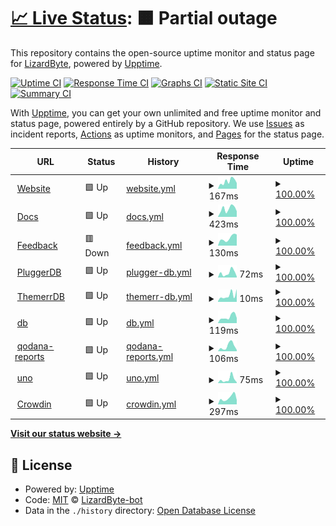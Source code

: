 # [📈 Live Status](https://status.lizardbyte.dev): <!--live status--> **🟧 Partial outage**

This repository contains the open-source uptime monitor and status page for [LizardByte](https://app.lizardbyte.dev), powered by [Upptime](https://github.com/upptime/upptime).

[![Uptime CI](https://github.com/LizardByte-bot/upptime/workflows/Uptime%20CI/badge.svg)](https://github.com/LizardByte-bot/upptime/actions?query=workflow%3A%22Uptime+CI%22)
[![Response Time CI](https://github.com/LizardByte-bot/upptime/workflows/Response%20Time%20CI/badge.svg)](https://github.com/LizardByte-bot/upptime/actions?query=workflow%3A%22Response+Time+CI%22)
[![Graphs CI](https://github.com/LizardByte-bot/upptime/workflows/Graphs%20CI/badge.svg)](https://github.com/LizardByte-bot/upptime/actions?query=workflow%3A%22Graphs+CI%22)
[![Static Site CI](https://github.com/LizardByte-bot/upptime/workflows/Static%20Site%20CI/badge.svg)](https://github.com/LizardByte-bot/upptime/actions?query=workflow%3A%22Static+Site+CI%22)
[![Summary CI](https://github.com/LizardByte-bot/upptime/workflows/Summary%20CI/badge.svg)](https://github.com/LizardByte-bot/upptime/actions?query=workflow%3A%22Summary+CI%22)

With [Upptime](https://upptime.js.org), you can get your own unlimited and free uptime monitor and status page, powered entirely by a GitHub repository. We use [Issues](https://github.com/LizardByte-bot/upptime/issues) as incident reports, [Actions](https://github.com/LizardByte-bot/upptime/actions) as uptime monitors, and [Pages](https://status.lizardbyte.dev) for the status page.

<!--start: status pages-->
<!-- This summary is generated by Upptime (https://github.com/upptime/upptime) -->
<!-- Do not edit this manually, your changes will be overwritten -->
<!-- prettier-ignore -->
| URL | Status | History | Response Time | Uptime |
| --- | ------ | ------- | ------------- | ------ |
| <img alt="" src="https://icons.duckduckgo.com/ip3/app.lizardbyte.dev.ico" height="13"> [Website](https://app.lizardbyte.dev) | 🟩 Up | [website.yml](https://github.com/LizardByte-bot/upptime/commits/HEAD/history/website.yml) | <details><summary><img alt="Response time graph" src="./graphs/website/response-time-week.png" height="20"> 167ms</summary><br><a href="https://status.lizardbyte.dev/history/website"><img alt="Response time 181" src="https://img.shields.io/endpoint?url=https%3A%2F%2Fraw.githubusercontent.com%2FLizardByte-bot%2Fupptime%2FHEAD%2Fapi%2Fwebsite%2Fresponse-time.json"></a><br><a href="https://status.lizardbyte.dev/history/website"><img alt="24-hour response time 90" src="https://img.shields.io/endpoint?url=https%3A%2F%2Fraw.githubusercontent.com%2FLizardByte-bot%2Fupptime%2FHEAD%2Fapi%2Fwebsite%2Fresponse-time-day.json"></a><br><a href="https://status.lizardbyte.dev/history/website"><img alt="7-day response time 167" src="https://img.shields.io/endpoint?url=https%3A%2F%2Fraw.githubusercontent.com%2FLizardByte-bot%2Fupptime%2FHEAD%2Fapi%2Fwebsite%2Fresponse-time-week.json"></a><br><a href="https://status.lizardbyte.dev/history/website"><img alt="30-day response time 159" src="https://img.shields.io/endpoint?url=https%3A%2F%2Fraw.githubusercontent.com%2FLizardByte-bot%2Fupptime%2FHEAD%2Fapi%2Fwebsite%2Fresponse-time-month.json"></a><br><a href="https://status.lizardbyte.dev/history/website"><img alt="1-year response time 173" src="https://img.shields.io/endpoint?url=https%3A%2F%2Fraw.githubusercontent.com%2FLizardByte-bot%2Fupptime%2FHEAD%2Fapi%2Fwebsite%2Fresponse-time-year.json"></a></details> | <details><summary><a href="https://status.lizardbyte.dev/history/website">100.00%</a></summary><a href="https://status.lizardbyte.dev/history/website"><img alt="All-time uptime 99.98%" src="https://img.shields.io/endpoint?url=https%3A%2F%2Fraw.githubusercontent.com%2FLizardByte-bot%2Fupptime%2FHEAD%2Fapi%2Fwebsite%2Fuptime.json"></a><br><a href="https://status.lizardbyte.dev/history/website"><img alt="24-hour uptime 100.00%" src="https://img.shields.io/endpoint?url=https%3A%2F%2Fraw.githubusercontent.com%2FLizardByte-bot%2Fupptime%2FHEAD%2Fapi%2Fwebsite%2Fuptime-day.json"></a><br><a href="https://status.lizardbyte.dev/history/website"><img alt="7-day uptime 100.00%" src="https://img.shields.io/endpoint?url=https%3A%2F%2Fraw.githubusercontent.com%2FLizardByte-bot%2Fupptime%2FHEAD%2Fapi%2Fwebsite%2Fuptime-week.json"></a><br><a href="https://status.lizardbyte.dev/history/website"><img alt="30-day uptime 100.00%" src="https://img.shields.io/endpoint?url=https%3A%2F%2Fraw.githubusercontent.com%2FLizardByte-bot%2Fupptime%2FHEAD%2Fapi%2Fwebsite%2Fuptime-month.json"></a><br><a href="https://status.lizardbyte.dev/history/website"><img alt="1-year uptime 99.98%" src="https://img.shields.io/endpoint?url=https%3A%2F%2Fraw.githubusercontent.com%2FLizardByte-bot%2Fupptime%2FHEAD%2Fapi%2Fwebsite%2Fuptime-year.json"></a></details>
| <img alt="" src="https://icons.duckduckgo.com/ip3/docs.lizardbyte.dev.ico" height="13"> [Docs](https://docs.lizardbyte.dev) | 🟩 Up | [docs.yml](https://github.com/LizardByte-bot/upptime/commits/HEAD/history/docs.yml) | <details><summary><img alt="Response time graph" src="./graphs/docs/response-time-week.png" height="20"> 423ms</summary><br><a href="https://status.lizardbyte.dev/history/docs"><img alt="Response time 466" src="https://img.shields.io/endpoint?url=https%3A%2F%2Fraw.githubusercontent.com%2FLizardByte-bot%2Fupptime%2FHEAD%2Fapi%2Fdocs%2Fresponse-time.json"></a><br><a href="https://status.lizardbyte.dev/history/docs"><img alt="24-hour response time 175" src="https://img.shields.io/endpoint?url=https%3A%2F%2Fraw.githubusercontent.com%2FLizardByte-bot%2Fupptime%2FHEAD%2Fapi%2Fdocs%2Fresponse-time-day.json"></a><br><a href="https://status.lizardbyte.dev/history/docs"><img alt="7-day response time 423" src="https://img.shields.io/endpoint?url=https%3A%2F%2Fraw.githubusercontent.com%2FLizardByte-bot%2Fupptime%2FHEAD%2Fapi%2Fdocs%2Fresponse-time-week.json"></a><br><a href="https://status.lizardbyte.dev/history/docs"><img alt="30-day response time 441" src="https://img.shields.io/endpoint?url=https%3A%2F%2Fraw.githubusercontent.com%2FLizardByte-bot%2Fupptime%2FHEAD%2Fapi%2Fdocs%2Fresponse-time-month.json"></a><br><a href="https://status.lizardbyte.dev/history/docs"><img alt="1-year response time 465" src="https://img.shields.io/endpoint?url=https%3A%2F%2Fraw.githubusercontent.com%2FLizardByte-bot%2Fupptime%2FHEAD%2Fapi%2Fdocs%2Fresponse-time-year.json"></a></details> | <details><summary><a href="https://status.lizardbyte.dev/history/docs">100.00%</a></summary><a href="https://status.lizardbyte.dev/history/docs"><img alt="All-time uptime 100.00%" src="https://img.shields.io/endpoint?url=https%3A%2F%2Fraw.githubusercontent.com%2FLizardByte-bot%2Fupptime%2FHEAD%2Fapi%2Fdocs%2Fuptime.json"></a><br><a href="https://status.lizardbyte.dev/history/docs"><img alt="24-hour uptime 100.00%" src="https://img.shields.io/endpoint?url=https%3A%2F%2Fraw.githubusercontent.com%2FLizardByte-bot%2Fupptime%2FHEAD%2Fapi%2Fdocs%2Fuptime-day.json"></a><br><a href="https://status.lizardbyte.dev/history/docs"><img alt="7-day uptime 100.00%" src="https://img.shields.io/endpoint?url=https%3A%2F%2Fraw.githubusercontent.com%2FLizardByte-bot%2Fupptime%2FHEAD%2Fapi%2Fdocs%2Fuptime-week.json"></a><br><a href="https://status.lizardbyte.dev/history/docs"><img alt="30-day uptime 100.00%" src="https://img.shields.io/endpoint?url=https%3A%2F%2Fraw.githubusercontent.com%2FLizardByte-bot%2Fupptime%2FHEAD%2Fapi%2Fdocs%2Fuptime-month.json"></a><br><a href="https://status.lizardbyte.dev/history/docs"><img alt="1-year uptime 100.00%" src="https://img.shields.io/endpoint?url=https%3A%2F%2Fraw.githubusercontent.com%2FLizardByte-bot%2Fupptime%2FHEAD%2Fapi%2Fdocs%2Fuptime-year.json"></a></details>
| <img alt="" src="https://icons.duckduckgo.com/ip3/feedback.lizardbyte.dev.ico" height="13"> [Feedback](https://feedback.lizardbyte.dev) | 🟥 Down | [feedback.yml](https://github.com/LizardByte-bot/upptime/commits/HEAD/history/feedback.yml) | <details><summary><img alt="Response time graph" src="./graphs/feedback/response-time-week.png" height="20"> 130ms</summary><br><a href="https://status.lizardbyte.dev/history/feedback"><img alt="Response time 499" src="https://img.shields.io/endpoint?url=https%3A%2F%2Fraw.githubusercontent.com%2FLizardByte-bot%2Fupptime%2FHEAD%2Fapi%2Ffeedback%2Fresponse-time.json"></a><br><a href="https://status.lizardbyte.dev/history/feedback"><img alt="24-hour response time 159" src="https://img.shields.io/endpoint?url=https%3A%2F%2Fraw.githubusercontent.com%2FLizardByte-bot%2Fupptime%2FHEAD%2Fapi%2Ffeedback%2Fresponse-time-day.json"></a><br><a href="https://status.lizardbyte.dev/history/feedback"><img alt="7-day response time 130" src="https://img.shields.io/endpoint?url=https%3A%2F%2Fraw.githubusercontent.com%2FLizardByte-bot%2Fupptime%2FHEAD%2Fapi%2Ffeedback%2Fresponse-time-week.json"></a><br><a href="https://status.lizardbyte.dev/history/feedback"><img alt="30-day response time 194" src="https://img.shields.io/endpoint?url=https%3A%2F%2Fraw.githubusercontent.com%2FLizardByte-bot%2Fupptime%2FHEAD%2Fapi%2Ffeedback%2Fresponse-time-month.json"></a><br><a href="https://status.lizardbyte.dev/history/feedback"><img alt="1-year response time 499" src="https://img.shields.io/endpoint?url=https%3A%2F%2Fraw.githubusercontent.com%2FLizardByte-bot%2Fupptime%2FHEAD%2Fapi%2Ffeedback%2Fresponse-time-year.json"></a></details> | <details><summary><a href="https://status.lizardbyte.dev/history/feedback">100.00%</a></summary><a href="https://status.lizardbyte.dev/history/feedback"><img alt="All-time uptime 97.53%" src="https://img.shields.io/endpoint?url=https%3A%2F%2Fraw.githubusercontent.com%2FLizardByte-bot%2Fupptime%2FHEAD%2Fapi%2Ffeedback%2Fuptime.json"></a><br><a href="https://status.lizardbyte.dev/history/feedback"><img alt="24-hour uptime 100.00%" src="https://img.shields.io/endpoint?url=https%3A%2F%2Fraw.githubusercontent.com%2FLizardByte-bot%2Fupptime%2FHEAD%2Fapi%2Ffeedback%2Fuptime-day.json"></a><br><a href="https://status.lizardbyte.dev/history/feedback"><img alt="7-day uptime 100.00%" src="https://img.shields.io/endpoint?url=https%3A%2F%2Fraw.githubusercontent.com%2FLizardByte-bot%2Fupptime%2FHEAD%2Fapi%2Ffeedback%2Fuptime-week.json"></a><br><a href="https://status.lizardbyte.dev/history/feedback"><img alt="30-day uptime 63.10%" src="https://img.shields.io/endpoint?url=https%3A%2F%2Fraw.githubusercontent.com%2FLizardByte-bot%2Fupptime%2FHEAD%2Fapi%2Ffeedback%2Fuptime-month.json"></a><br><a href="https://status.lizardbyte.dev/history/feedback"><img alt="1-year uptime 96.90%" src="https://img.shields.io/endpoint?url=https%3A%2F%2Fraw.githubusercontent.com%2FLizardByte-bot%2Fupptime%2FHEAD%2Fapi%2Ffeedback%2Fuptime-year.json"></a></details>
| <img alt="" src="https://icons.duckduckgo.com/ip3/app.lizardbyte.dev.ico" height="13"> [PluggerDB](https://app.lizardbyte.dev/ThemerrDB) | 🟩 Up | [plugger-db.yml](https://github.com/LizardByte-bot/upptime/commits/HEAD/history/plugger-db.yml) | <details><summary><img alt="Response time graph" src="./graphs/plugger-db/response-time-week.png" height="20"> 72ms</summary><br><a href="https://status.lizardbyte.dev/history/plugger-db"><img alt="Response time 79" src="https://img.shields.io/endpoint?url=https%3A%2F%2Fraw.githubusercontent.com%2FLizardByte-bot%2Fupptime%2FHEAD%2Fapi%2Fplugger-db%2Fresponse-time.json"></a><br><a href="https://status.lizardbyte.dev/history/plugger-db"><img alt="24-hour response time 14" src="https://img.shields.io/endpoint?url=https%3A%2F%2Fraw.githubusercontent.com%2FLizardByte-bot%2Fupptime%2FHEAD%2Fapi%2Fplugger-db%2Fresponse-time-day.json"></a><br><a href="https://status.lizardbyte.dev/history/plugger-db"><img alt="7-day response time 72" src="https://img.shields.io/endpoint?url=https%3A%2F%2Fraw.githubusercontent.com%2FLizardByte-bot%2Fupptime%2FHEAD%2Fapi%2Fplugger-db%2Fresponse-time-week.json"></a><br><a href="https://status.lizardbyte.dev/history/plugger-db"><img alt="30-day response time 62" src="https://img.shields.io/endpoint?url=https%3A%2F%2Fraw.githubusercontent.com%2FLizardByte-bot%2Fupptime%2FHEAD%2Fapi%2Fplugger-db%2Fresponse-time-month.json"></a><br><a href="https://status.lizardbyte.dev/history/plugger-db"><img alt="1-year response time 79" src="https://img.shields.io/endpoint?url=https%3A%2F%2Fraw.githubusercontent.com%2FLizardByte-bot%2Fupptime%2FHEAD%2Fapi%2Fplugger-db%2Fresponse-time-year.json"></a></details> | <details><summary><a href="https://status.lizardbyte.dev/history/plugger-db">100.00%</a></summary><a href="https://status.lizardbyte.dev/history/plugger-db"><img alt="All-time uptime 100.00%" src="https://img.shields.io/endpoint?url=https%3A%2F%2Fraw.githubusercontent.com%2FLizardByte-bot%2Fupptime%2FHEAD%2Fapi%2Fplugger-db%2Fuptime.json"></a><br><a href="https://status.lizardbyte.dev/history/plugger-db"><img alt="24-hour uptime 100.00%" src="https://img.shields.io/endpoint?url=https%3A%2F%2Fraw.githubusercontent.com%2FLizardByte-bot%2Fupptime%2FHEAD%2Fapi%2Fplugger-db%2Fuptime-day.json"></a><br><a href="https://status.lizardbyte.dev/history/plugger-db"><img alt="7-day uptime 100.00%" src="https://img.shields.io/endpoint?url=https%3A%2F%2Fraw.githubusercontent.com%2FLizardByte-bot%2Fupptime%2FHEAD%2Fapi%2Fplugger-db%2Fuptime-week.json"></a><br><a href="https://status.lizardbyte.dev/history/plugger-db"><img alt="30-day uptime 100.00%" src="https://img.shields.io/endpoint?url=https%3A%2F%2Fraw.githubusercontent.com%2FLizardByte-bot%2Fupptime%2FHEAD%2Fapi%2Fplugger-db%2Fuptime-month.json"></a><br><a href="https://status.lizardbyte.dev/history/plugger-db"><img alt="1-year uptime 100.00%" src="https://img.shields.io/endpoint?url=https%3A%2F%2Fraw.githubusercontent.com%2FLizardByte-bot%2Fupptime%2FHEAD%2Fapi%2Fplugger-db%2Fuptime-year.json"></a></details>
| <img alt="" src="https://icons.duckduckgo.com/ip3/app.lizardbyte.dev.ico" height="13"> [ThemerrDB](https://app.lizardbyte.dev/ThemerrDB) | 🟩 Up | [themerr-db.yml](https://github.com/LizardByte-bot/upptime/commits/HEAD/history/themerr-db.yml) | <details><summary><img alt="Response time graph" src="./graphs/themerr-db/response-time-week.png" height="20"> 10ms</summary><br><a href="https://status.lizardbyte.dev/history/themerr-db"><img alt="Response time 37" src="https://img.shields.io/endpoint?url=https%3A%2F%2Fraw.githubusercontent.com%2FLizardByte-bot%2Fupptime%2FHEAD%2Fapi%2Fthemerr-db%2Fresponse-time.json"></a><br><a href="https://status.lizardbyte.dev/history/themerr-db"><img alt="24-hour response time 13" src="https://img.shields.io/endpoint?url=https%3A%2F%2Fraw.githubusercontent.com%2FLizardByte-bot%2Fupptime%2FHEAD%2Fapi%2Fthemerr-db%2Fresponse-time-day.json"></a><br><a href="https://status.lizardbyte.dev/history/themerr-db"><img alt="7-day response time 10" src="https://img.shields.io/endpoint?url=https%3A%2F%2Fraw.githubusercontent.com%2FLizardByte-bot%2Fupptime%2FHEAD%2Fapi%2Fthemerr-db%2Fresponse-time-week.json"></a><br><a href="https://status.lizardbyte.dev/history/themerr-db"><img alt="30-day response time 11" src="https://img.shields.io/endpoint?url=https%3A%2F%2Fraw.githubusercontent.com%2FLizardByte-bot%2Fupptime%2FHEAD%2Fapi%2Fthemerr-db%2Fresponse-time-month.json"></a><br><a href="https://status.lizardbyte.dev/history/themerr-db"><img alt="1-year response time 36" src="https://img.shields.io/endpoint?url=https%3A%2F%2Fraw.githubusercontent.com%2FLizardByte-bot%2Fupptime%2FHEAD%2Fapi%2Fthemerr-db%2Fresponse-time-year.json"></a></details> | <details><summary><a href="https://status.lizardbyte.dev/history/themerr-db">100.00%</a></summary><a href="https://status.lizardbyte.dev/history/themerr-db"><img alt="All-time uptime 99.98%" src="https://img.shields.io/endpoint?url=https%3A%2F%2Fraw.githubusercontent.com%2FLizardByte-bot%2Fupptime%2FHEAD%2Fapi%2Fthemerr-db%2Fuptime.json"></a><br><a href="https://status.lizardbyte.dev/history/themerr-db"><img alt="24-hour uptime 100.00%" src="https://img.shields.io/endpoint?url=https%3A%2F%2Fraw.githubusercontent.com%2FLizardByte-bot%2Fupptime%2FHEAD%2Fapi%2Fthemerr-db%2Fuptime-day.json"></a><br><a href="https://status.lizardbyte.dev/history/themerr-db"><img alt="7-day uptime 100.00%" src="https://img.shields.io/endpoint?url=https%3A%2F%2Fraw.githubusercontent.com%2FLizardByte-bot%2Fupptime%2FHEAD%2Fapi%2Fthemerr-db%2Fuptime-week.json"></a><br><a href="https://status.lizardbyte.dev/history/themerr-db"><img alt="30-day uptime 100.00%" src="https://img.shields.io/endpoint?url=https%3A%2F%2Fraw.githubusercontent.com%2FLizardByte-bot%2Fupptime%2FHEAD%2Fapi%2Fthemerr-db%2Fuptime-month.json"></a><br><a href="https://status.lizardbyte.dev/history/themerr-db"><img alt="1-year uptime 99.98%" src="https://img.shields.io/endpoint?url=https%3A%2F%2Fraw.githubusercontent.com%2FLizardByte-bot%2Fupptime%2FHEAD%2Fapi%2Fthemerr-db%2Fuptime-year.json"></a></details>
| <img alt="" src="https://icons.duckduckgo.com/ip3/db.lizardbyte.dev.ico" height="13"> [db](https://db.lizardbyte.dev) | 🟩 Up | [db.yml](https://github.com/LizardByte-bot/upptime/commits/HEAD/history/db.yml) | <details><summary><img alt="Response time graph" src="./graphs/db/response-time-week.png" height="20"> 119ms</summary><br><a href="https://status.lizardbyte.dev/history/db"><img alt="Response time 184" src="https://img.shields.io/endpoint?url=https%3A%2F%2Fraw.githubusercontent.com%2FLizardByte-bot%2Fupptime%2FHEAD%2Fapi%2Fdb%2Fresponse-time.json"></a><br><a href="https://status.lizardbyte.dev/history/db"><img alt="24-hour response time 73" src="https://img.shields.io/endpoint?url=https%3A%2F%2Fraw.githubusercontent.com%2FLizardByte-bot%2Fupptime%2FHEAD%2Fapi%2Fdb%2Fresponse-time-day.json"></a><br><a href="https://status.lizardbyte.dev/history/db"><img alt="7-day response time 119" src="https://img.shields.io/endpoint?url=https%3A%2F%2Fraw.githubusercontent.com%2FLizardByte-bot%2Fupptime%2FHEAD%2Fapi%2Fdb%2Fresponse-time-week.json"></a><br><a href="https://status.lizardbyte.dev/history/db"><img alt="30-day response time 163" src="https://img.shields.io/endpoint?url=https%3A%2F%2Fraw.githubusercontent.com%2FLizardByte-bot%2Fupptime%2FHEAD%2Fapi%2Fdb%2Fresponse-time-month.json"></a><br><a href="https://status.lizardbyte.dev/history/db"><img alt="1-year response time 184" src="https://img.shields.io/endpoint?url=https%3A%2F%2Fraw.githubusercontent.com%2FLizardByte-bot%2Fupptime%2FHEAD%2Fapi%2Fdb%2Fresponse-time-year.json"></a></details> | <details><summary><a href="https://status.lizardbyte.dev/history/db">100.00%</a></summary><a href="https://status.lizardbyte.dev/history/db"><img alt="All-time uptime 100.00%" src="https://img.shields.io/endpoint?url=https%3A%2F%2Fraw.githubusercontent.com%2FLizardByte-bot%2Fupptime%2FHEAD%2Fapi%2Fdb%2Fuptime.json"></a><br><a href="https://status.lizardbyte.dev/history/db"><img alt="24-hour uptime 100.00%" src="https://img.shields.io/endpoint?url=https%3A%2F%2Fraw.githubusercontent.com%2FLizardByte-bot%2Fupptime%2FHEAD%2Fapi%2Fdb%2Fuptime-day.json"></a><br><a href="https://status.lizardbyte.dev/history/db"><img alt="7-day uptime 100.00%" src="https://img.shields.io/endpoint?url=https%3A%2F%2Fraw.githubusercontent.com%2FLizardByte-bot%2Fupptime%2FHEAD%2Fapi%2Fdb%2Fuptime-week.json"></a><br><a href="https://status.lizardbyte.dev/history/db"><img alt="30-day uptime 100.00%" src="https://img.shields.io/endpoint?url=https%3A%2F%2Fraw.githubusercontent.com%2FLizardByte-bot%2Fupptime%2FHEAD%2Fapi%2Fdb%2Fuptime-month.json"></a><br><a href="https://status.lizardbyte.dev/history/db"><img alt="1-year uptime 100.00%" src="https://img.shields.io/endpoint?url=https%3A%2F%2Fraw.githubusercontent.com%2FLizardByte-bot%2Fupptime%2FHEAD%2Fapi%2Fdb%2Fuptime-year.json"></a></details>
| <img alt="" src="https://icons.duckduckgo.com/ip3/app.lizardbyte.dev.ico" height="13"> [qodana-reports](https://app.lizardbyte.dev/qodana-reports) | 🟩 Up | [qodana-reports.yml](https://github.com/LizardByte-bot/upptime/commits/HEAD/history/qodana-reports.yml) | <details><summary><img alt="Response time graph" src="./graphs/qodana-reports/response-time-week.png" height="20"> 106ms</summary><br><a href="https://status.lizardbyte.dev/history/qodana-reports"><img alt="Response time 103" src="https://img.shields.io/endpoint?url=https%3A%2F%2Fraw.githubusercontent.com%2FLizardByte-bot%2Fupptime%2FHEAD%2Fapi%2Fqodana-reports%2Fresponse-time.json"></a><br><a href="https://status.lizardbyte.dev/history/qodana-reports"><img alt="24-hour response time 27" src="https://img.shields.io/endpoint?url=https%3A%2F%2Fraw.githubusercontent.com%2FLizardByte-bot%2Fupptime%2FHEAD%2Fapi%2Fqodana-reports%2Fresponse-time-day.json"></a><br><a href="https://status.lizardbyte.dev/history/qodana-reports"><img alt="7-day response time 106" src="https://img.shields.io/endpoint?url=https%3A%2F%2Fraw.githubusercontent.com%2FLizardByte-bot%2Fupptime%2FHEAD%2Fapi%2Fqodana-reports%2Fresponse-time-week.json"></a><br><a href="https://status.lizardbyte.dev/history/qodana-reports"><img alt="30-day response time 92" src="https://img.shields.io/endpoint?url=https%3A%2F%2Fraw.githubusercontent.com%2FLizardByte-bot%2Fupptime%2FHEAD%2Fapi%2Fqodana-reports%2Fresponse-time-month.json"></a><br><a href="https://status.lizardbyte.dev/history/qodana-reports"><img alt="1-year response time 103" src="https://img.shields.io/endpoint?url=https%3A%2F%2Fraw.githubusercontent.com%2FLizardByte-bot%2Fupptime%2FHEAD%2Fapi%2Fqodana-reports%2Fresponse-time-year.json"></a></details> | <details><summary><a href="https://status.lizardbyte.dev/history/qodana-reports">100.00%</a></summary><a href="https://status.lizardbyte.dev/history/qodana-reports"><img alt="All-time uptime 100.00%" src="https://img.shields.io/endpoint?url=https%3A%2F%2Fraw.githubusercontent.com%2FLizardByte-bot%2Fupptime%2FHEAD%2Fapi%2Fqodana-reports%2Fuptime.json"></a><br><a href="https://status.lizardbyte.dev/history/qodana-reports"><img alt="24-hour uptime 100.00%" src="https://img.shields.io/endpoint?url=https%3A%2F%2Fraw.githubusercontent.com%2FLizardByte-bot%2Fupptime%2FHEAD%2Fapi%2Fqodana-reports%2Fuptime-day.json"></a><br><a href="https://status.lizardbyte.dev/history/qodana-reports"><img alt="7-day uptime 100.00%" src="https://img.shields.io/endpoint?url=https%3A%2F%2Fraw.githubusercontent.com%2FLizardByte-bot%2Fupptime%2FHEAD%2Fapi%2Fqodana-reports%2Fuptime-week.json"></a><br><a href="https://status.lizardbyte.dev/history/qodana-reports"><img alt="30-day uptime 100.00%" src="https://img.shields.io/endpoint?url=https%3A%2F%2Fraw.githubusercontent.com%2FLizardByte-bot%2Fupptime%2FHEAD%2Fapi%2Fqodana-reports%2Fuptime-month.json"></a><br><a href="https://status.lizardbyte.dev/history/qodana-reports"><img alt="1-year uptime 100.00%" src="https://img.shields.io/endpoint?url=https%3A%2F%2Fraw.githubusercontent.com%2FLizardByte-bot%2Fupptime%2FHEAD%2Fapi%2Fqodana-reports%2Fuptime-year.json"></a></details>
| <img alt="" src="https://icons.duckduckgo.com/ip3/app.lizardbyte.dev.ico" height="13"> [uno](https://app.lizardbyte.dev/uno) | 🟩 Up | [uno.yml](https://github.com/LizardByte-bot/upptime/commits/HEAD/history/uno.yml) | <details><summary><img alt="Response time graph" src="./graphs/uno/response-time-week.png" height="20"> 75ms</summary><br><a href="https://status.lizardbyte.dev/history/uno"><img alt="Response time 78" src="https://img.shields.io/endpoint?url=https%3A%2F%2Fraw.githubusercontent.com%2FLizardByte-bot%2Fupptime%2FHEAD%2Fapi%2Funo%2Fresponse-time.json"></a><br><a href="https://status.lizardbyte.dev/history/uno"><img alt="24-hour response time 14" src="https://img.shields.io/endpoint?url=https%3A%2F%2Fraw.githubusercontent.com%2FLizardByte-bot%2Fupptime%2FHEAD%2Fapi%2Funo%2Fresponse-time-day.json"></a><br><a href="https://status.lizardbyte.dev/history/uno"><img alt="7-day response time 75" src="https://img.shields.io/endpoint?url=https%3A%2F%2Fraw.githubusercontent.com%2FLizardByte-bot%2Fupptime%2FHEAD%2Fapi%2Funo%2Fresponse-time-week.json"></a><br><a href="https://status.lizardbyte.dev/history/uno"><img alt="30-day response time 61" src="https://img.shields.io/endpoint?url=https%3A%2F%2Fraw.githubusercontent.com%2FLizardByte-bot%2Fupptime%2FHEAD%2Fapi%2Funo%2Fresponse-time-month.json"></a><br><a href="https://status.lizardbyte.dev/history/uno"><img alt="1-year response time 78" src="https://img.shields.io/endpoint?url=https%3A%2F%2Fraw.githubusercontent.com%2FLizardByte-bot%2Fupptime%2FHEAD%2Fapi%2Funo%2Fresponse-time-year.json"></a></details> | <details><summary><a href="https://status.lizardbyte.dev/history/uno">100.00%</a></summary><a href="https://status.lizardbyte.dev/history/uno"><img alt="All-time uptime 100.00%" src="https://img.shields.io/endpoint?url=https%3A%2F%2Fraw.githubusercontent.com%2FLizardByte-bot%2Fupptime%2FHEAD%2Fapi%2Funo%2Fuptime.json"></a><br><a href="https://status.lizardbyte.dev/history/uno"><img alt="24-hour uptime 100.00%" src="https://img.shields.io/endpoint?url=https%3A%2F%2Fraw.githubusercontent.com%2FLizardByte-bot%2Fupptime%2FHEAD%2Fapi%2Funo%2Fuptime-day.json"></a><br><a href="https://status.lizardbyte.dev/history/uno"><img alt="7-day uptime 100.00%" src="https://img.shields.io/endpoint?url=https%3A%2F%2Fraw.githubusercontent.com%2FLizardByte-bot%2Fupptime%2FHEAD%2Fapi%2Funo%2Fuptime-week.json"></a><br><a href="https://status.lizardbyte.dev/history/uno"><img alt="30-day uptime 100.00%" src="https://img.shields.io/endpoint?url=https%3A%2F%2Fraw.githubusercontent.com%2FLizardByte-bot%2Fupptime%2FHEAD%2Fapi%2Funo%2Fuptime-month.json"></a><br><a href="https://status.lizardbyte.dev/history/uno"><img alt="1-year uptime 100.00%" src="https://img.shields.io/endpoint?url=https%3A%2F%2Fraw.githubusercontent.com%2FLizardByte-bot%2Fupptime%2FHEAD%2Fapi%2Funo%2Fuptime-year.json"></a></details>
| <img alt="" src="https://icons.duckduckgo.com/ip3/translate.lizardbyte.dev.ico" height="13"> [Crowdin](https://translate.lizardbyte.dev) | 🟩 Up | [crowdin.yml](https://github.com/LizardByte-bot/upptime/commits/HEAD/history/crowdin.yml) | <details><summary><img alt="Response time graph" src="./graphs/crowdin/response-time-week.png" height="20"> 297ms</summary><br><a href="https://status.lizardbyte.dev/history/crowdin"><img alt="Response time 360" src="https://img.shields.io/endpoint?url=https%3A%2F%2Fraw.githubusercontent.com%2FLizardByte-bot%2Fupptime%2FHEAD%2Fapi%2Fcrowdin%2Fresponse-time.json"></a><br><a href="https://status.lizardbyte.dev/history/crowdin"><img alt="24-hour response time 246" src="https://img.shields.io/endpoint?url=https%3A%2F%2Fraw.githubusercontent.com%2FLizardByte-bot%2Fupptime%2FHEAD%2Fapi%2Fcrowdin%2Fresponse-time-day.json"></a><br><a href="https://status.lizardbyte.dev/history/crowdin"><img alt="7-day response time 297" src="https://img.shields.io/endpoint?url=https%3A%2F%2Fraw.githubusercontent.com%2FLizardByte-bot%2Fupptime%2FHEAD%2Fapi%2Fcrowdin%2Fresponse-time-week.json"></a><br><a href="https://status.lizardbyte.dev/history/crowdin"><img alt="30-day response time 318" src="https://img.shields.io/endpoint?url=https%3A%2F%2Fraw.githubusercontent.com%2FLizardByte-bot%2Fupptime%2FHEAD%2Fapi%2Fcrowdin%2Fresponse-time-month.json"></a><br><a href="https://status.lizardbyte.dev/history/crowdin"><img alt="1-year response time 360" src="https://img.shields.io/endpoint?url=https%3A%2F%2Fraw.githubusercontent.com%2FLizardByte-bot%2Fupptime%2FHEAD%2Fapi%2Fcrowdin%2Fresponse-time-year.json"></a></details> | <details><summary><a href="https://status.lizardbyte.dev/history/crowdin">100.00%</a></summary><a href="https://status.lizardbyte.dev/history/crowdin"><img alt="All-time uptime 100.00%" src="https://img.shields.io/endpoint?url=https%3A%2F%2Fraw.githubusercontent.com%2FLizardByte-bot%2Fupptime%2FHEAD%2Fapi%2Fcrowdin%2Fuptime.json"></a><br><a href="https://status.lizardbyte.dev/history/crowdin"><img alt="24-hour uptime 100.00%" src="https://img.shields.io/endpoint?url=https%3A%2F%2Fraw.githubusercontent.com%2FLizardByte-bot%2Fupptime%2FHEAD%2Fapi%2Fcrowdin%2Fuptime-day.json"></a><br><a href="https://status.lizardbyte.dev/history/crowdin"><img alt="7-day uptime 100.00%" src="https://img.shields.io/endpoint?url=https%3A%2F%2Fraw.githubusercontent.com%2FLizardByte-bot%2Fupptime%2FHEAD%2Fapi%2Fcrowdin%2Fuptime-week.json"></a><br><a href="https://status.lizardbyte.dev/history/crowdin"><img alt="30-day uptime 100.00%" src="https://img.shields.io/endpoint?url=https%3A%2F%2Fraw.githubusercontent.com%2FLizardByte-bot%2Fupptime%2FHEAD%2Fapi%2Fcrowdin%2Fuptime-month.json"></a><br><a href="https://status.lizardbyte.dev/history/crowdin"><img alt="1-year uptime 100.00%" src="https://img.shields.io/endpoint?url=https%3A%2F%2Fraw.githubusercontent.com%2FLizardByte-bot%2Fupptime%2FHEAD%2Fapi%2Fcrowdin%2Fuptime-year.json"></a></details>

<!--end: status pages-->

[**Visit our status website →**](https://status.lizardbyte.dev)

## 📄 License

- Powered by: [Upptime](https://github.com/upptime/upptime)
- Code: [MIT](./LICENSE) © [LizardByte-bot](https://app.lizardbyte.dev)
- Data in the `./history` directory: [Open Database License](https://opendatacommons.org/licenses/odbl/1-0/)
